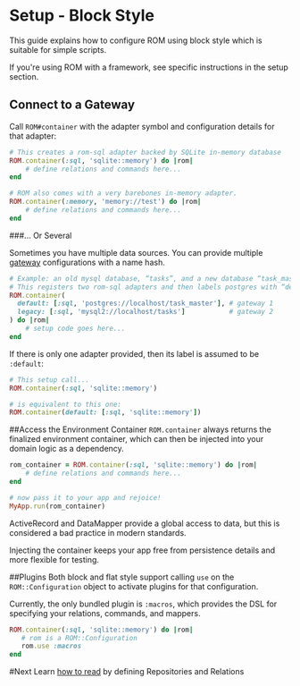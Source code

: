# Setup - Block Style

This guide explains how to configure ROM using block style which is suitable
for simple scripts.

If you're using ROM with a framework, see specific instructions in the setup
section.

## Connect to a Gateway

Call `ROM#container` with the adapter symbol and configuration details for that adapter:

```ruby
# This creates a rom-sql adapter backed by SQLite in-memory database
ROM.container(:sql, 'sqlite::memory') do |rom|
    # define relations and commands here...
end

# ROM also comes with a very barebones in-memory adapter.
ROM.container(:memory, 'memory://test') do |rom|
    # define relations and commands here...
end
```

###... Or Several

Sometimes you have multiple data sources. You can provide multiple
[gateway](http://rom-rb.org/learn/glossary/#gateway) configurations with a name hash.

```ruby
# Example: an old mysql database, “tasks”, and a new database “task_master”
# This registers two rom-sql adapters and then labels postgres with “default” and mysql with “legacy”
ROM.container(
  default: [:sql, 'postgres://localhost/task_master'], # gateway 1
  legacy: [:sql, 'mysql2://localhost/tasks']           # gateway 2
) do |rom|
    # setup code goes here...
end
```

If there is only one adapter provided, then its label is assumed to be `:default`:

```ruby
# This setup call...
ROM.container(:sql, 'sqlite::memory')

# is equivalent to this one:
ROM.container(default: [:sql, 'sqlite::memory'])
```

##Access the Environment Container
`ROM.container` always returns the finalized environment container, which can then be
injected into your domain logic as a dependency.

```ruby
rom_container = ROM.container(:sql, 'sqlite::memory') do |rom|
    # define relations and commands here...
end

# now pass it to your app and rejoice!
MyApp.run(rom_container)
```

<aside class="well">
  <p>ActiveRecord and DataMapper provide a global access to data, but this is considered a bad practice in
  modern standards.</p>
  <p>Injecting the container keeps your app free from persistence details and more flexible for testing.</p>
</aside>

##Plugins
Both block and flat style support calling `use` on the `ROM::Configuration` object to activate plugins for
that configuration.

Currently, the only bundled plugin is `:macros`, which provides the DSL for specifying your relations,
commands, and mappers.

```ruby
ROM.container(:sql, 'sqlite::memory') do |rom|
   # rom is a ROM::Configuration
   rom.use :macros
end
```


#Next
Learn [how to read](/learn/read) by defining Repositories and Relations
